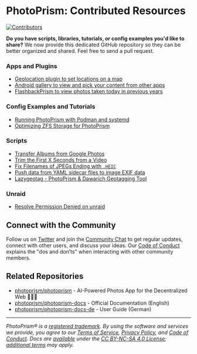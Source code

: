 # PhotoPrism: Contributed Resources

[![Contributors](https://img.shields.io/github/contributors/photoprism/photoprism-contrib.svg)]([https://photoprism.app/team](https://github.com/photoprism/photoprism-contrib/graphs/contributors))

**Do you have scripts, libraries, tutorials, or config examples you'd like to share?** We now provide this dedicated GitHub repository so they can be better organized and shared. Feel free to send a pull request.

### Apps and Plugins

- [Geolocation plugin to set locations on a map](apps/Geolocation%20Plugin/README.md)
- [Android gallery to view and pick your content from other apps](apps/Android%20Gallery/README.md)
- [FlashbackPrism to view photos taken today in previous years](apps/FlashbackPrism/README.md)

### Config Examples and Tutorials

- [Running PhotoPrism with Podman and systemd](config/podman-systemd/README.md)
- [Optimizing ZFS Storage for PhotoPrism](tutorials/zfs/README.md)

### Scripts

- [Transfer Albums from Google Photos](scripts/Transfer%20Google%20Photos%20Albums%20To%20PhotoPrism/README.md)
- [Trim the First X Seconds from a Video](scripts/FFmpeg/README.md)
- [Fix Filenames of JPEGs Ending with `.HEIC`](scripts/Batch%20Rename/README.md)
- [Push data from YAML sidecar files to image EXIF data](scripts/YAML%20to%20EXIF/README.md)
- [Lazygeotag - PhotoPrism & Dawarich Geotagging Tool](scripts/Lazygeotag%20-%20PhotoPrism%20Dawarich%20Geotagging/README.md)

### Unraid

- [Resolve Permission Denied on unraid](unraid/solve-permission-problems/README.md)

## Connect with the Community

Follow us on [Twitter](https://link.photoprism.app/twitter) and join the [Community Chat](https://link.photoprism.app/chat)
to get regular updates, connect with other users, and discuss your ideas. Our [Code of Conduct](https://photoprism.app/code-of-conduct) explains the "dos and don’ts" when interacting with other community members.

## Related Repositories

- [photoprism/photoprism](https://github.com/photoprism/photoprism) - AI-Powered Photos App for the Decentralized Web 🌈💎✨
- [photoprism/photoprism-docs](https://github.com/photoprism/photoprism-docs) - Official Documentation (English)
- [photoprism/photoprism-docs-de](https://github.com/photoprism/photoprism-docs-de) - User Guide (German)

----

*PhotoPrism® is a [registered trademark](https://www.photoprism.app/trademark). By using the software and services we provide, you agree to our [Terms of Service](https://www.photoprism.app/terms), [Privacy Policy](https://www.photoprism.app/privacy), and [Code of Conduct](https://www.photoprism.app/code-of-conduct). Docs are [available](https://link.photoprism.app/github-docs) under the [CC BY-NC-SA 4.0 License](https://creativecommons.org/licenses/by-nc-sa/4.0/); [additional terms](https://github.com/photoprism/photoprism/blob/develop/assets/README.md) may apply.*
